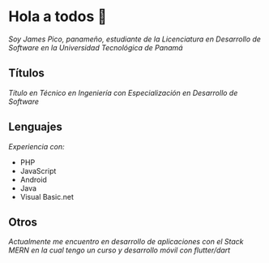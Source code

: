 # Hola a todos 👋
_Soy James Pico, panameño, estudiante de la Licenciatura en Desarrollo de Software en la Universidad Tecnológica de Panamá_
## Títulos
_Título en Técnico en Ingeniería con Especialización en Desarrollo de Software_
## Lenguajes
_Experiencia con:_
* PHP
* JavaScript
* Android
* Java
* Visual Basic.net
## Otros
_Actualmente me encuentro en desarrollo de aplicaciones con el Stack MERN en la cual tengo un curso y desarrollo móvil con flutter/dart_
<!--
**jamespd10/jamespd10** is a ✨ _special_ ✨ repository because its `README.md` (this file) appears on your GitHub profile.

Here are some ideas to get you started:

- 🔭 I’m currently working on ...
- 🌱 I’m currently learning ...
- 👯 I’m looking to collaborate on ...
- 🤔 I’m looking for help with ...
- 💬 Ask me about ...
- 📫 How to reach me: ...
- 😄 Pronouns: ...
- ⚡ Fun fact: ...
-->
